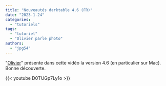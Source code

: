 ```yaml
---
title: "Nouveautés darktable 4.6 (FR)"
date: "2023-1-24"
categories:
  - "tutoriels"
tags:
  - "tutoriel"
  - "Olivier parle photo"
authors:
  - "jpg54"  
---
```

"[Olivier](https://www.youtube.com/@olivierparlephoto)" présente dans cette vidéo la version 4.6 (en particulier sur Mac).
Bonne découverte.

{{< youtube D0TUGp7Ly1o >}}
